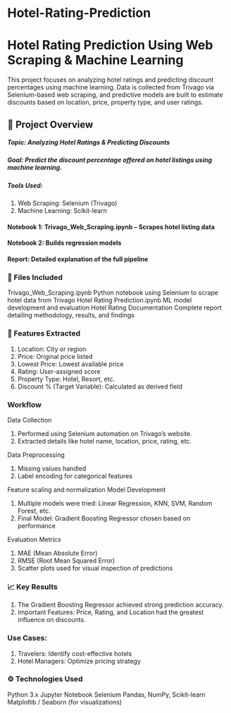 # Hotel-Rating-Prediction

# Hotel Rating Prediction Using Web Scraping & Machine Learning
This project focuses on analyzing hotel ratings and predicting discount percentages using machine learning. Data is collected from Trivago via Selenium-based web scraping, and predictive models are built to estimate discounts based on location, price, property type, and user ratings.

## 📌 Project Overview
##### Topic: Analyzing Hotel Ratings & Predicting Discounts
##### Goal: Predict the discount percentage offered on hotel listings using machine learning.
##### Tools Used:
1. Web Scraping: Selenium (Trivago)
2. Machine Learning: Scikit-learn

#### Notebook 1: Trivago_Web_Scraping.ipynb – Scrapes hotel listing data
#### Notebook 2: Builds regression models
#### Report: Detailed explanation of the full pipeline

### 📂 Files Included
Trivago_Web_Scraping.ipynb	Python notebook using Selenium to scrape hotel data from Trivago
Hotel Rating Prediction.ipynb	ML model development and evaluation
Hotel Rating Documentation	Complete report detailing methodology, results, and findings

### 🧾 Features Extracted
1. Location: City or region
2. Price: Original price listed
3. Lowest Price: Lowest available price
4. Rating: User-assigned score
5. Property Type: Hotel, Resort, etc.
6. Discount % (Target Variable): Calculated as derived field

### Workflow
Data Collection
1. Performed using Selenium automation on Trivago’s website.
2. Extracted details like hotel name, location, price, rating, etc.

Data Preprocessing
1. Missing values handled
2. Label encoding for categorical features

Feature scaling and normalization
Model Development
1. Multiple models were tried: Linear Regression, KNN, SVM, Random Forest, etc.
2. Final Model: Gradient Boosting Regressor chosen based on performance

Evaluation Metrics
1. MAE (Mean Absolute Error)
2. RMSE (Root Mean Squared Error)
3. Scatter plots used for visual inspection of predictions

### 📈 Key Results
1. The Gradient Boosting Regressor achieved strong prediction accuracy.
2. Important Features: Price, Rating, and Location had the greatest influence on discounts.

### Use Cases:
1. Travelers: Identify cost-effective hotels
2. Hotel Managers: Optimize pricing strategy

### ⚙️ Technologies Used
Python 3.x
Jupyter Notebook
Selenium
Pandas, NumPy, Scikit-learn
Matplotlib / Seaborn (for visualizations)



